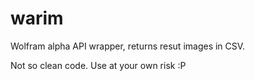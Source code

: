 warim
=====
Wolfram alpha API wrapper, returns resut images in CSV.

Not so clean code. Use at your own risk :P
